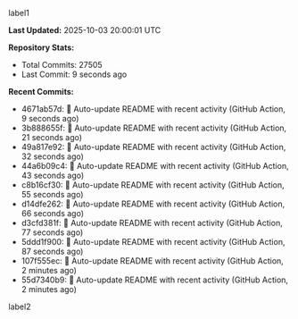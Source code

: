 
label1 
<!-- ACTIVITY_START -->
**Last Updated:** 2025-10-03 20:00:01 UTC

**Repository Stats:**
- Total Commits: 27505
- Last Commit: 9 seconds ago

**Recent Commits:**
- 4671ab57d: 🤖 Auto-update README with recent activity (GitHub Action, 9 seconds ago)
- 3b888655f: 🤖 Auto-update README with recent activity (GitHub Action, 21 seconds ago)
- 49a817e92: 🤖 Auto-update README with recent activity (GitHub Action, 32 seconds ago)
- 44a6b09c4: 🤖 Auto-update README with recent activity (GitHub Action, 43 seconds ago)
- c8b16cf30: 🤖 Auto-update README with recent activity (GitHub Action, 55 seconds ago)
- d14dfe262: 🤖 Auto-update README with recent activity (GitHub Action, 66 seconds ago)
- d3cfd381f: 🤖 Auto-update README with recent activity (GitHub Action, 77 seconds ago)
- 5ddd1f900: 🤖 Auto-update README with recent activity (GitHub Action, 87 seconds ago)
- 107f555ec: 🤖 Auto-update README with recent activity (GitHub Action, 2 minutes ago)
- 55d7340b9: 🤖 Auto-update README with recent activity (GitHub Action, 2 minutes ago)
<!-- ACTIVITY_END -->

label2
